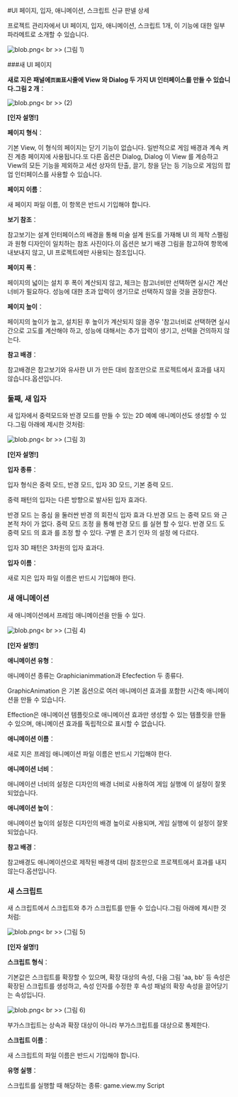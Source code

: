#UI 페이지, 입자, 애니메이션, 스크립트 신규 판넬 상세

프로젝트 관리자에서 UI 페이지, 입자, 애니메이션, 스크립트 1개, 이 기능에 대한 일부 파라메트로 소개할 수 있습니다.

​![blob.png](img/1.png)< br >>
(그림 1)



###새 UI 페이지

**새로 지은 패널에`页面`표시줄에 View 와 Dialog 두 가지 UI 인터페이스를 만들 수 있습니다.그림 2 개**：

​![blob.png](img/2.png)< br >>
(2)

**[인자 설명!]**

**페이지 형식**：

기본 View, 이 형식의 페이지는 닫기 기능이 없습니다. 일반적으로 게임 배경과 계속 켜진 계층 페이지에 사용됩니다.또 다른 옵션은 Dialog, Dialog 이 View 를 계승하고 View의 모든 기능을 제외하고 세션 상자의 탄출, 끌기, 창을 닫는 등 기능으로 게임의 팝업 인터페이스를 사용할 수 있습니다.

**페이지 이름**：

새 페이지 파일 이름, 이 항목은 반드시 기입해야 합니다.

**보기 참조**：

참고보기는 설계 인터페이스의 배경을 통해 미술 설계 원도를 가재해 UI 의 제작 스펠링과 원형 디자인이 일치하는 참조 사진이다.이 옵션은 보기 배경 그림을 참고하여 항목에 내보내지 않고, UI 프로젝트에만 사용되는 참조입니다.

**페이지 폭**：

페이지의 넓이는 설치 후 폭이 계산되지 않고, 체크는 참고너비만 선택하면 실시간 계산 너비가 필요하다. 성능에 대한 초과 압력이 생기므로 선택하지 않을 것을 권장한다.

**페이지 높이**：

페이지의 높이가 높고, 설치된 후 높이가 계산되지 않을 경우 '참고너비로 선택하면 실시간으로 고도를 계산해야 하고, 성능에 대해서는 추가 압력이 생기고, 선택을 건의하지 않는다.

**참고 배경**：

참고배경은 참고보기와 유사한 UI 가 만든 대비 참조만으로 프로젝트에서 효과를 내지 않습니다.옵션입니다.





### **둘째, 새 입자**

새 입자에서 중력모드와 반경 모드를 만들 수 있는 2D 예예 애니메이션도 생성할 수 있다.그림 아래에 제시한 것처럼:

​![blob.png](img/3.png)< br >>
(그림 3)

**[인자 설명!]**

**입자 종류**：

입자 형식은 중력 모드, 반경 모드, 입자 3D 모드, 기본 중력 모드.

중력 패턴의 입자는 다른 방향으로 발사된 입자 효과다.

반경 모드 는 중심 을 둘러싼 반경 의 회전식 입자 효과 다.반경 모드 는 중력 모드 와 근본적 차이 가 없다. 중력 모드 조정 을 통해 반경 모드 를 실현 할 수 있다. 반경 모드 도 중력 모드 의 효과 를 조정 할 수 있다. 구별 은 초기 인자 의 설정 에 다르다.

입자 3D 패턴은 3차원의 입자 효과다.

**입자 이름**：

새로 지은 입자 파일 이름은 반드시 기입해야 한다.





### **새 애니메이션**

새 애니메이션에서 프레임 애니메이션을 만들 수 있다.

​![blob.png](img/4.png)< br >>
(그림 4)

**[인자 설명!]**

**애니메이션 유형**：

애니메이션 종류는 Graphicianimmation과 Efecfection 두 종류다.

GraphicAnimation 은 기본 옵션으로 여러 애니메이션 효과를 포함한 시간축 애니메이션을 만들 수 있습니다.

Effection은 애니메이션 템플릿으로 애니메이션 효과만 생성할 수 있는 템플릿을 만들 수 있으며, 애니메이션 효과를 독립적으로 표시할 수 없습니다.

**애니메이션 이름**：

새로 지은 프레임 애니메이션 파일 이름은 반드시 기입해야 한다.

**애니메이션 너비**：

애니메이션 너비의 설정은 디자인의 배경 너비로 사용하여 게임 실행에 이 설정이 잘못되었습니다.

**애니메이션 높이**：

애니메이션 높이의 설정은 디자인의 배경 높이로 사용되며, 게임 실행에 이 설정이 잘못되었습니다.

**참고 배경**：

참고배경도 애니메이션으로 제작된 배경색 대비 참조만으로 프로젝트에서 효과를 내지 않는다.옵션입니다.





### **새 스크립트**

새 스크립트에서 스크립트와 추가 스크립트를 만들 수 있습니다.그림 아래에 제시한 것처럼:

​![blob.png](img/5.png)< br >>
(그림 5)

**[인자 설명!]**

**스크립트 형식**：

기본값은 스크립트를 확장할 수 있으며, 확장 대상의 속성, 다음 그림 'aa, bb' 등 속성은 확장된 스크립트를 생성하고, 속성 인자를 수정한 후 속성 패널의 확장 속성을 끌어당기는 속성입니다.

​![blob.png](img/6.png)< br >>
(그림 6)

부가스크립트는 상속과 확장 대상이 아니라 부가스크립트를 대상으로 통제한다.

**스크립트 이름**：

새 스크립트의 파일 이름은 반드시 기입해야 합니다.

**유명 실행**：

스크립트를 실행할 때 해당하는 종류: game.view.my Script